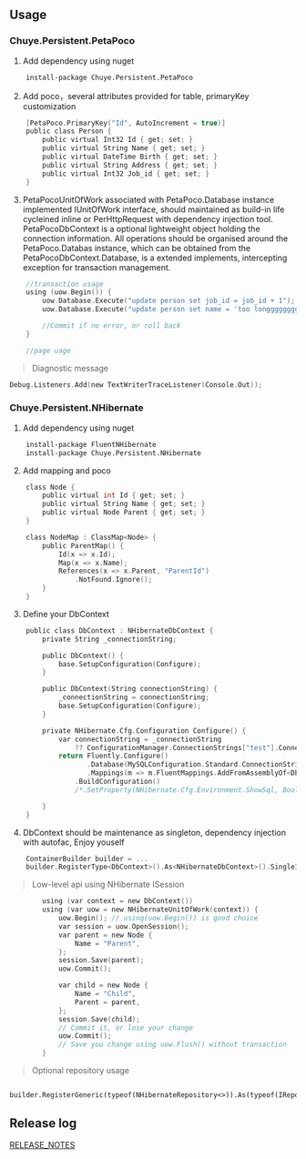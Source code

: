 ﻿## Usage
### Chuye.Persistent.PetaPoco

1. Add dependency using nuget  

```bash
    install-package Chuye.Persistent.PetaPoco
```

2. Add poco，several attributes provided for table, primaryKey customization  

```c
    [PetaPoco.PrimaryKey("Id", AutoIncrement = true)]
    public class Person {
        public virtual Int32 Id { get; set; }
        public virtual String Name { get; set; }
        public virtual DateTime Birth { get; set; }
        public virtual String Address { get; set; }
        public virtual Int32 Job_id { get; set; }
    }
```

3. PetaPocoUnitOfWork associated with PetaPoco.Database instance implemented IUnitOfWork interface, should maintained as build-in life cycleined inline or PerHttpRequest with dependency injection tool. PetaPocoDbContext is a optional lightweight object holding the connection information. All operations should be organised around the PetaPoco.Databas instance, which can be obtained from the PetaPocoDbContext.Database, is a extended implements, intercepting exception for transaction management.

```c
    //transaction usage
    using (uow.Begin()) {
        uow.Database.Execute("update person set job_id = job_id + 1");
        uow.Database.Execute("update person set name = 'too longggggggggggggg'"); //Data too long for column 'Name' at row 1

        //Commit if no error, or roll back
    }    

    //page uage

```

> Diagnostic message

```c
Debug.Listeners.Add(new TextWriterTraceListener(Console.Out));
```

### Chuye.Persistent.NHibernate

1. Add dependency using nuget  

```bash
    install-package FluentNHibernate
    install-package Chuye.Persistent.NHibernate
```

2. Add mapping and poco  

```c
    class Node {
        public virtual int Id { get; set; }
        public virtual String Name { get; set; }
        public virtual Node Parent { get; set; }
    }

    class NodeMap : ClassMap<Node> {
        public ParentMap() {
            Id(x => x.Id);
            Map(x => x.Name);
            References(x => x.Parent, "ParentId")
                .NotFound.Ignore();
        }
    }
```

3. Define your DbContext  

```c
    public class DbContext : NHibernateDbContext {
        private String _connectionString;

        public DbContext() {
            base.SetupConfiguration(Configure);
        }

        public DbContext(String connectionString) {
            _connectionString = connectionString;
            base.SetupConfiguration(Configure);
        }

        private NHibernate.Cfg.Configuration Configure() {
            var connectionString = _connectionString
                ?? ConfigurationManager.ConnectionStrings["test"].ConnectionString;
            return Fluently.Configure()
                   .Database(MySQLConfiguration.Standard.ConnectionString(connectionString))
                   .Mappings(m => m.FluentMappings.AddFromAssemblyOf<DbContext>())
                .BuildConfiguration()
                /*.SetProperty(NHibernate.Cfg.Environment.ShowSql, Boolean.TrueString)*/;

        }
    }
```

4. DbContext should be maintenance as singleton, dependency injection with autofac, Enjoy youself  

```c
    ContainerBuilder builder = ...
    builder.RegisterType<DbContext>().As<NHibernateDbContext>().SingleInstance();
```


> Low-level api using NHibernate ISession

```c
        using (var context = new DbContext())
        using (var uow = new NHibernateUnitOfWork(context)) {           
            uow.Begin(); // using(uow.Begin()) is good choice
            var session = uow.OpenSession();
            var parent = new Node {
                Name = "Parent",
            };
            session.Save(parent);
            uow.Commit();

            var child = new Node {
                Name = "Child",
                Parent = parent,
            };
            session.Save(child);
            // Commit it, or lose your change
            uow.Commit(); 
            // Save you change using uow.Flush() without transaction
        }
```

> Optional repository usage

```
    builder.RegisterGeneric(typeof(NHibernateRepository<>)).As(typeof(IRepository<>));
```

## Release log

[RELEASE_NOTES](/blob/master/RELEASE_NOTES.md)

